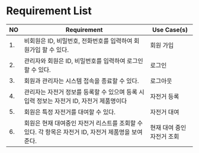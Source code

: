 # Requirement List

| NO  | Requirement | Use Case(s) |
|-----|-----|-----|
| 1.| 비회원은 ID, 비밀번호, 전화번호를 입력하여 회원가입 할 수 있다.| 회원 가입 |
| 2.| 관리자와 회원은 ID, 비밀번호를 입력하여 로그인할 수 있다.| 로그인 |
| 3.| 회원과 관리자는 시스템 접속을 종료할 수 있다.| 로그아웃 |
| 4.| 관리자는 자전거 정보를 등록할 수 있으며 등록 시 입력 정보는 자전거 ID, 자전거 제품명이다 | 자전거 등록 |
| 5.| 회원은 특정 자전거를 대여할 수 있다.| 자전거 대여 |
| 6.| 회원은 현재 대여중인 자전거 리스트를 조회할 수 있다. 각 항목은 자전거 ID, 자전거 제품명을 보여준다.| 현재 대여 중인 자전거 조회 |